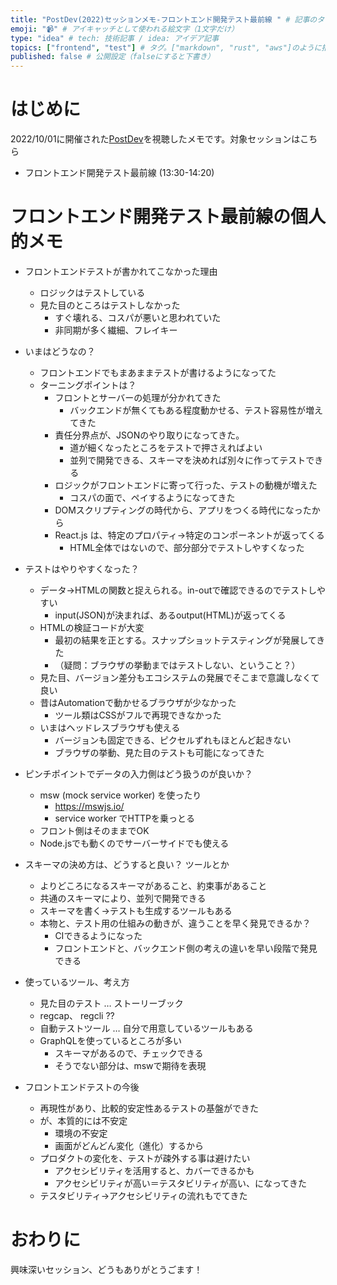 ```yaml
---
title: "PostDev(2022)セッションメモ-フロントエンド開発テスト最前線 " # 記事のタイトル
emoji: "📹" # アイキャッチとして使われる絵文字（1文字だけ）
type: "idea" # tech: 技術記事 / idea: アイデア記事
topics: ["frontend", "test"] # タグ。["markdown", "rust", "aws"]のように指定する
published: false # 公開設定（falseにすると下書き）
---
```


# はじめに

2022/10/01に開催された[PostDev](https://lp.nijibox.jp/cp/postdev/)を視聴したメモです。対象セッションはこちら

- フロントエンド開発テスト最前線 (13:30-14:20)


# フロントエンド開発テスト最前線の個人的メモ

- フロントエンドテストが書かれてこなかった理由
  - ロジックはテストしている
  - 見た目のところはテストしなかった
    - すぐ壊れる、コスパが悪いと思われていた
    - 非同期が多く繊細、フレイキー

- いまはどうなの？
  - フロントエンドでもまあままテストが書けるようになってた
  - ターニングポイントは？
    - フロントとサーバーの処理が分かれてきた
      - バックエンドが無くてもある程度動かせる、テスト容易性が増えてきた
    - 責任分界点が、JSONのやり取りになってきた。
      - 道が細くなったところをテストで押さえればよい
      - 並列で開発できる、スキーマを決めれば別々に作ってテストできる
    - ロジックがフロントエンドに寄って行った、テストの動機が増えた
      - コスパの面で、ペイするようになってきた
    - DOMスクリプティングの時代から、アプリをつくる時代になったから
    - React.js は、特定のプロパティ→特定のコンポーネントが返ってくる
      - HTML全体ではないので、部分部分でテストしやすくなった
  
- テストはやりやすくなった？
  - データ→HTMLの関数と捉えられる。in-outで確認できるのでテストしやすい
    - input(JSON)が決まれば、あるoutput(HTML)が返ってくる
  - HTMLの検証コードが大変
    - 最初の結果を正とする。スナップショットテスティングが発展してきた
    - （疑問：ブラウザの挙動まではテストしない、ということ？）
  - 見た目、バージョン差分もエコシステムの発展でそこまで意識しなくて良い
  - 昔はAutomationで動かせるブラウザが少なかった
    - ツール類はCSSがフルで再現できなかった
  - いまはヘッドレスブラウザも使える
    - バージョンも固定できる、ピクセルずれもほとんど起きない
    - ブラウザの挙動、見た目のテストも可能になってきた

- ピンチポイントでデータの入力側はどう扱うのが良いか？
  - msw (mock service worker) を使ったり
    - https://mswjs.io/
    - service worker でHTTPを乗っとる
  - フロント側はそのままでOK
  - Node.jsでも動くのでサーバーサイドでも使える

- スキーマの決め方は、どうすると良い？ ツールとか
  - よりどころになるスキーマがあること、約束事があること
  - 共通のスキーマにより、並列で開発できる
  - スキーマを書く→テストも生成するツールもある
  - 本物と、テスト用の仕組みの動きが、違うことを早く発見できるか？
    - CIできるようになった
    - フロントエンドと、バックエンド側の考えの違いを早い段階で発見できる

- 使っているツール、考え方
  - 見た目のテスト … ストーリーブック
  - regcap、 regcli ??
  - 自動テストツール … 自分で用意しているツールもある
  - GraphQLを使っているところが多い
    - スキーマがあるので、チェックできる
    - そうでない部分は、mswで期待を表現

- フロントエンドテストの今後
  - 再現性があり、比較的安定性あるテストの基盤ができた
  - が、本質的には不安定
    - 環境の不安定
    - 画面がどんどん変化（進化）するから
  - プロダクトの変化を、テストが疎外する事は避けたい
    - アクセシビリティを活用すると、カバーできるかも
    - アクセシビリティが高い＝テスタビリティが高い、になってきた
  - テスタビリティ→アクセシビリティの流れもでてきた


# おわりに

興味深いセッション、どうもありがとうごます！




